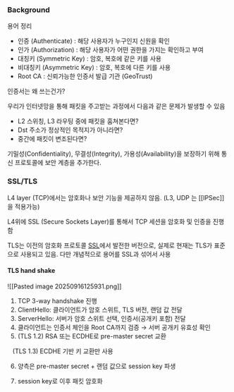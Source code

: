 
### Background

용어 정리
- 인증 (Authenticate) : 해당 사용자가 누구인지 신원을 확인
- 인가 (Authorization) : 해당 사용자가 어떤 권한을 가지는 확인하고 부여
- 대칭키 (Symmetric Key) : 암호, 복호에 같은 키를 사용
- 비대칭키 (Asymmetric Key) : 암호, 복호에 다른 키를 사용
- Root CA : 신뢰가능한 인증서 발급 기관 (GeoTrust)


인증서는 왜 쓰는건가?

우리가 인터넷망을 통해 패킷을 주고받는 과정에서 다음과 같은 문제가 발생할 수 있음

- L2 스위칭, L3 라우팅 중에 패킷을 훔쳐본다면?
- Dst 주소가 정상적인 목적지가 아니라면?
- 중간에 패킷이 변조된다면?

기밀성(Confidentiality), 무결성(Integrity), 가용성(Availability)을 보장하기 위해 통신 프로토콜에 보안 계층을 추가한다.


### SSL/TLS

L4 layer (TCP)에서는 암호화나 보안 기능을 제공하지 않음.
(L3, UDP 는 [[IPSec]]을 적용가능)

L4위에 SSL (Secure Sockets Layer)를 통해서 TCP 세션을 암호화 및 인증을 진행함


TLS는 이전의 암호화 프로토콜 [SSL](https://www.cloudflare.com/learning/ssl/what-is-ssl/)에서 발전한 버전으로, 실제로 현재는 TLS가 표준으로 사용되고 있음. 다만 개념적으로 용어를 SSL과 섞어서 사용

#### TLS hand shake

![[Pasted image 20250916125931.png]]


1. TCP 3-way handshake 진행
2. ClientHello: 클라이언트가 암호 스위트, TLS 버전, 랜덤 값 전달
3. ServerHello: 서버가 암호 스위트 선택, 인증서(공개키 포함) 전달
4. 클라이언트는 인증서 체인을 Root CA까지 검증 → 서버 공개키 유효성 확인
5. (TLS 1.2) RSA 또는 ECDHE로 pre-master secret 교환

   (TLS 1.3) ECDHE 기반 키 교환만 사용

6. 양측은 pre-master secret + 랜덤 값으로 session key 파생

7. session key로 이후 패킷 암호화